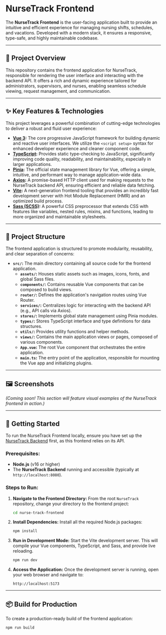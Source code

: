 # NurseTrack Frontend

The **NurseTrack Frontend** is the user-facing application built to provide an intuitive and efficient experience for managing nursing shifts, schedules, and vacations. Developed with a modern stack, it ensures a responsive, type-safe, and highly maintainable codebase.

---

## 🚀 **Project Overview**

This repository contains the frontend application for NurseTrack, responsible for rendering the user interface and interacting with the backend API. It offers a rich and dynamic experience tailored for administrators, supervisors, and nurses, enabling seamless schedule viewing, request management, and communication.

---

## ✨ **Key Features & Technologies**

This project leverages a powerful combination of cutting-edge technologies to deliver a robust and fluid user experience:

-   **[Vue 3](https://vuejs.org/):** The core progressive JavaScript framework for building dynamic and reactive user interfaces. We utilize the `<script setup>` syntax for enhanced developer experience and cleaner component code.
-   **[TypeScript](https://www.typescriptlang.org/):** Provides static type-checking to JavaScript, significantly improving code quality, readability, and maintainability, especially in larger applications.
-   **[Pinia](https://pinia.vuejs.org/):** The official state management library for Vue, offering a simple, intuitive, and performant way to manage application-wide data.
-   **[Axios](https://axios-http.com/):** A promise-based HTTP client used for making requests to the NurseTrack backend API, ensuring efficient and reliable data fetching.
-   **[Vite](https://vitejs.dev/):** A next-generation frontend tooling that provides an incredibly fast development server with Hot Module Replacement (HMR) and an optimized build process.
-   **[Sass (SCSS)](https://sass-lang.com/):** A powerful CSS preprocessor that extends CSS with features like variables, nested rules, mixins, and functions, leading to more organized and maintainable stylesheets.

---

## 📁 **Project Structure**

The frontend application is structured to promote modularity, reusability, and clear separation of concerns:

-   **`src/`:** The main directory containing all source code for the frontend application.
    -   **`assets/`:** Houses static assets such as images, icons, fonts, and global Sass files.
    -   **`components/`:** Contains reusable Vue components that can be composed to build views.
    -   **`router/`:** Defines the application's navigation routes using Vue Router.
    -   **`services/`:** Centralizes logic for interacting with the backend API (e.g., API calls via Axios).
    -   **`stores/`:** Implements global state management using Pinia modules.
    -   **`types/`:** Stores TypeScript interface and type definitions for data structures.
    -   **`utils/`:** Provides utility functions and helper methods.
    -   **`views/`:** Contains the main application views or pages, composed of various components.
    -   **`App.vue`:** The root Vue component that orchestrates the entire application.
    -   **`main.ts`:** The entry point of the application, responsible for mounting the Vue app and initializing plugins.

---

## 🖼️ **Screenshots**

*(Coming soon! This section will feature visual examples of the NurseTrack frontend in action.)*

---

## 🚀 **Getting Started**

To run the NurseTrack Frontend locally, ensure you have set up the [NurseTrack Backend](https://github.com/GonS11/NurseTrack/tree/main/nurse-track-back) first, as this frontend relies on its API.

### **Prerequisites:**

-   **Node.js** (v16 or higher)
-   The **NurseTrack Backend** running and accessible (typically at `http://localhost:8080`).

### **Steps to Run:**

1.  **Navigate to the Frontend Directory:**
    From the root `NurseTrack` repository, change your directory to the frontend project:

    ```bash
    cd nurse-track-frontend
    ```

2.  **Install Dependencies:**
    Install all the required Node.js packages:

    ```bash
    npm install
    ```

3.  **Run in Development Mode:**
    Start the Vite development server. This will compile your Vue components, TypeScript, and Sass, and provide live reloading.

    ```bash
    npm run dev
    ```

4.  **Access the Application:**
    Once the development server is running, open your web browser and navigate to:

    ```
    http://localhost:5173
    ```

---

## 📦 **Build for Production**

To create a production-ready build of the frontend application:

```bash
npm run build
